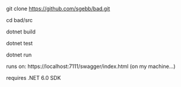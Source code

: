 ﻿git clone https://github.com/sgebb/bad.git

cd bad/src

dotnet build

dotnet test

dotnet run

runs on: https://localhost:7111/swagger/index.html (on my machine...)


requires .NET 6.0 SDK